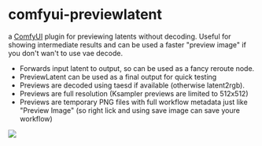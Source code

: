 # comfyui-previewlatent
a <a href="https://github.com/comfyanonymous/ComfyUI">ComfyUI</a> plugin for previewing latents without decoding.
Useful for showing intermediate results and can be used a faster "preview image" if you don't wan't to use vae decode.

- Forwards input latent to output, so can be used as a fancy reroute node.
- PreviewLatent can be used as a final output for quick testing
- Previews are decoded using taesd if available (otherwise latent2rgb).
- Previews are full resolution (Ksampler previews are limited to 512x512)
- Previews are temporary PNG files with full workflow metadata just like "Preview Image" (so right lick and using save image can save youre workflow)

<img src="https://github.com/martijnat/comfyui-preview/blob/main/previewlatent.png" style="display: inline-block;">
